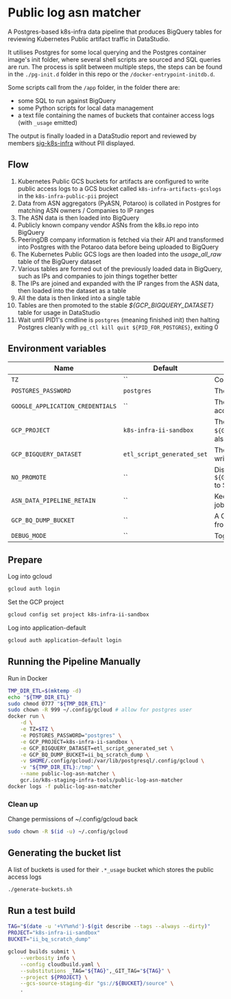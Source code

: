 # Public log asn matcher

A Postgres-based k8s-infra data pipeline that produces BigQuery tables for reviewing Kubernetes Public artifact traffic in DataStudio.

It utilises Postgres for some local querying and the Postgres container image's init folder, where several shell scripts are sourced and SQL queries are run.
The process is split between multiple steps, the steps can be found in the `./pg-init.d` folder in this repo or the `/docker-entrypoint-initdb.d`.

Some scripts call from the `/app` folder, in the folder there are:

- some SQL to run against BigQuery
- some Python scripts for local data management
- a text file containing the names of buckets that container access logs (with `_usage` emitted)

The output is finally loaded in a DataStudio report and reviewed by members [sig-k8s-infra](https://github.com/kubernetes/community/blob/master/sig-k8s-infra/README.md) without PII displayed.

## Flow

1. Kubernetes Public GCS buckets for artifacts are configured to write public access logs to a GCS bucket called `k8s-infra-artifacts-gcslogs` in the `k8s-infra-public-pii` project
2. Data from ASN aggregators (PyASN, Potaroo) is collated in Postgres for matching ASN owners / Companies to IP ranges
3. The ASN data is then loaded into BigQuery
4. Publicly known company vendor ASNs from the k8s.io repo into BigQuery
5. PeeringDB company information is fetched via their API and transformed into Postgres with the Potaroo data before being uploaded to BigQuery
6. The Kubernetes Public GCS logs are then loaded into the _usage_all_raw_ table of the BigQuery dataset
7. Various tables are formed out of the previously loaded data in BigQuery, such as IPs and companies to join things together better
8. The IPs are joined and expanded with the IP ranges from the ASN data, then loaded into the dataset as a table
9. All the data is then linked into a single table
10. Tables are then promoted to the stable _${GCP_BIGQUERY_DATASET}_ table for usage in DataStudio
11. Wait until PID1's cmdline is `postgres` (meaning finished init) then halting Postgres cleanly with `pg_ctl kill quit ${PID_FOR_POSTGRES}`, exiting 0

## Environment variables

| Name                             | Default                    | Description                                                                           |
| -------------------------------- | -------------------------- | ------------------------------------------------------------------------------------- |
| `TZ`                             | ``                         | Container time zone                                                                   |
| `POSTGRES_PASSWORD`              | `postgres`                 | The password to set for Postgres                                                      |
| `GOOGLE_APPLICATION_CREDENTIALS` | ``                         | The path to the GCP service account json key                                          |
| `GCP_PROJECT`                    | `k8s-infra-ii-sandbox`     | The project to target which hosts `${GCP_BIGQUERY_DATASET}` and also will be billed   |
| `GCP_BIGQUERY_DATASET`           | `etl_script_generated_set` | The dataset and basename to write to (appends date)                                   |
| `NO_PROMOTE`                     | ``                         | Disable the promotion of `${GCP_BIGQUERY_DATASET}_${DATE}` to ${GCP_BIGQUERY_DATASET} |
| `ASN_DATA_PIPELINE_RETAIN`       | ``                         | Keeps Postgres running after the job has completed                                    |
| `GCP_BQ_DUMP_BUCKET`             | ``                         | A GCP bucket to dump content from BigQuery                                            |
| `DEBUG_MODE`                     | ``                         | Toggles bash's debug mode                                                             |

## Prepare

Log into gcloud

```bash
gcloud auth login
```

Set the GCP project

```bash
gcloud config set project k8s-infra-ii-sandbox
```

Log into application-default

```bash
gcloud auth application-default login
```

## Running the Pipeline Manually

Run in Docker

```bash
TMP_DIR_ETL=$(mktemp -d)
echo "${TMP_DIR_ETL}"
sudo chmod 0777 "${TMP_DIR_ETL}"
sudo chown -R 999 ~/.config/gcloud # allow for postgres user
docker run \
    -d \
    -e TZ=$TZ \
    -e POSTGRES_PASSWORD="postgres" \
    -e GCP_PROJECT=k8s-infra-ii-sandbox \
    -e GCP_BIGQUERY_DATASET=etl_script_generated_set \
    -e GCP_BQ_DUMP_BUCKET=ii_bq_scratch_dump \
    -v $HOME/.config/gcloud:/var/lib/postgresql/.config/gcloud \
    -v "${TMP_DIR_ETL}:/tmp" \
    --name public-log-asn-matcher \
    gcr.io/k8s-staging-infra-tools/public-log-asn-matcher
docker logs -f public-log-asn-matcher
```

### Clean up

Change permissions of ~/.config/gcloud back

```bash
sudo chown -R $(id -u) ~/.config/gcloud
```

## Generating the bucket list

A list of buckets is used for their `.*_usage` bucket which stores the public access logs

```bash
./generate-buckets.sh
```

## Run a test build

```bash
TAG="$(date -u '+%Y%m%d')-$(git describe --tags --always --dirty)"
PROJECT="k8s-infra-ii-sandbox"
BUCKET="ii_bq_scratch_dump"

gcloud builds submit \
    --verbosity info \
    --config cloudbuild.yaml \
    --substitutions _TAG="${TAG}",_GIT_TAG="${TAG}" \
    --project ${PROJECT} \
    --gcs-source-staging-dir "gs://${BUCKET}/source" \
    .
```
